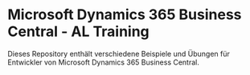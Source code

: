 # Microsoft Dynamics 365 Business Central - AL Training
Dieses Repository enthält verschiedene Beispiele und Übungen für Entwickler von Microsoft Dynamics 365 Business Central.
